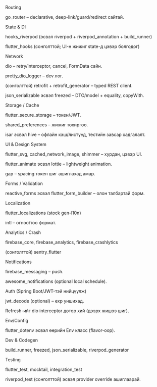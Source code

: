 Routing

go_router – declarative, deep-link/guard/redirect сайтай.

State & DI

hooks_riverpod (эсвэл riverpod + riverpod_annotation + build_runner)

flutter_hooks (сонголттой; UI-н жижиг state-д цэвэр болгодог)

Network

dio – retry/interceptor, cancel, FormData сайн.

pretty_dio_logger – dev лог.

(сонголттой) retrofit + retrofit_generator – typed REST client.

json_serializable эсвэл freezed – DTO/model + equality, copyWith.

Storage / Cache

flutter_secure_storage – токен/JWT.

shared_preferences – жижиг тохиргоо.

isar эсвэл hive – офлайн кэш/листүүд, тестийн завсар хадгалалт.

UI & Design System

flutter_svg, cached_network_image, shimmer – хурдан, цэвэр UI.

flutter_animate эсвэл lottie – lightweight animation.

gap – spacing токен шиг ашиглахад амар.

Forms / Validation

reactive_forms эсвэл flutter_form_builder – олон талбартай форм.

Localization

flutter_localizations (stock gen-l10n)

intl – огноо/тоо формат.

Analytics / Crash

firebase_core, firebase_analytics, firebase_crashlytics

(сонголттой) sentry_flutter

Notifications

firebase_messaging – push.

awesome_notifications (optional local schedule).

Auth (Spring Boot/JWT-тэй нийцүүлж)

jwt_decode (optional) – exp уншихад.

Refresh-ийг dio interceptor дотор хий (дээрх жишээ шиг).

Env/Config

flutter_dotenv эсвэл өөрийн Env класс (flavor-оор).

Dev & Codegen

build_runner, freezed, json_serializable, riverpod_generator

Testing

flutter_test, mocktail, integration_test

riverpod_test (сонголттой) эсвэл provider override ашиглаарай.